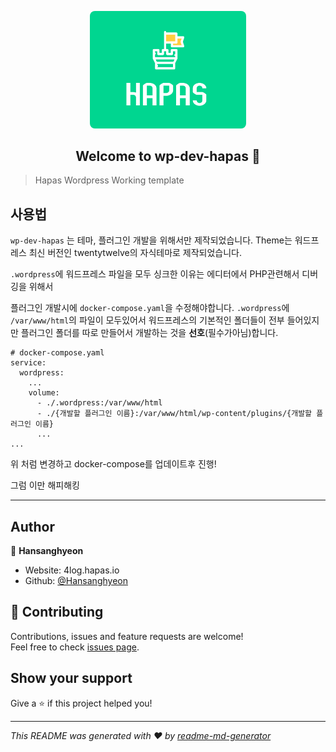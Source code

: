 <p align="center">
<img src="Theme/screenshot.png" width="250px" style="border-radius: 8px">
</p>
<h2 align="center">Welcome to wp-dev-hapas 👋</h2>

> Hapas Wordpress Working template

## 사용법

`wp-dev-hapas` 는 테마, 플러그인 개발을 위해서만 제작되었습니다.
Theme는 워드프레스 최신 버전인 twentytwelve의 자식테마로 제작되었습니다.

`.wordpress`에 워드프레스 파일을 모두 싱크한 이유는 에디터에서 PHP관련해서 디버깅을 위해서

플러그인 개발시에 `docker-compose.yaml`을 수정해야합니다. `.wordpress`에 `/var/www/html`의 파일이 모두있어서 워드프레스의 기본적인 폴더들이 전부 들어있지만 플러그인 폴더를 따로 만들어서 개발하는 것을 **선호**(필수가아님)합니다.

```
# docker-compose.yaml
service:
  wordpress:
    ...
    volume: 
      - ./.wordpress:/var/www/html
      - ./{개발할 플러그인 이름}:/var/www/html/wp-content/plugins/{개발할 플러그인 이름}
      ...
...
```

위 처럼 변경하고 docker-compose를 업데이트후 진행!

그럼 이만 해피해킹


---

## Author

👤 **Hansanghyeon**

* Website: 4log.hapas.io
* Github: [@Hansanghyeon](https://github.com/Hansanghyeon)

## 🤝 Contributing

Contributions, issues and feature requests are welcome!<br />Feel free to check [issues page](https://github.com/hapas-io/wp/issues). 

## Show your support

Give a ⭐️ if this project helped you!

***
_This README was generated with ❤️ by [readme-md-generator](https://github.com/kefranabg/readme-md-generator)_